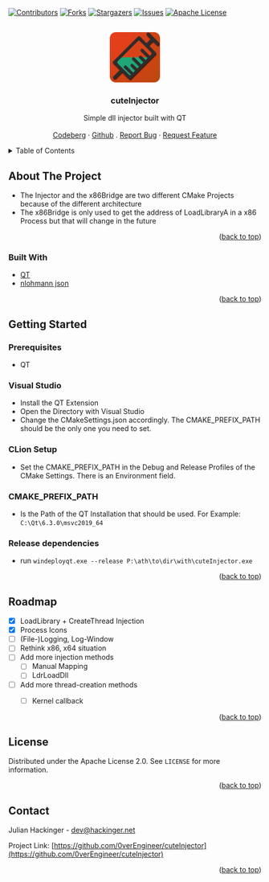 <div id="top"></div>


<!-- PROJECT SHIELDS -->
[![Contributors][contributors-shield]][contributors-url]
[![Forks][forks-shield]][forks-url]
[![Stargazers][stars-shield]][stars-url]
[![Issues][issues-shield]][issues-url]
[![Apache License][license-shield]][license-url]



<!-- PROJECT LOGO -->
<br />
<div align="center">
  <a href="https://github.com/0verEngineer/cuteInjector">
    <img src="resources/icon.png" alt="Logo" width="100" height="100">
  </a>

  <h3 align="center">cuteInjector</h3>

  <p align="center">
    Simple dll injector built with QT
    <br />
    <br />
    <a href="https://codeberg.org/OverEngineer/cuteInjector">Codeberg</a>
    ·
    <a href="https://github.com/0verEngineer/cuteInjector">Github</a>
    .
    <a href="https://github.com/0verEngineer/cuteInjector/issues">Report Bug</a>
    ·
    <a href="https://github.com/0verEngineer/cuteInjector/issues">Request Feature</a>
  </p>
</div>



<!-- TABLE OF CONTENTS -->
<details>
  <summary>Table of Contents</summary>
  <ol>
    <li>
      <a href="#about-the-project">About The Project</a>
      <ul>
        <li><a href="#built-with">Built With</a></li>
      </ul>
    </li>
    <li>
      <a href="#getting-started">Getting Started</a>
      <ul>
        <li><a href="#prerequisites">Prerequisites</a></li>
        <li><a href="#installation">Installation</a></li>
      </ul>
    </li>
    <li><a href="#usage">Usage</a></li>
    <li><a href="#roadmap">Roadmap</a></li>
    <li><a href="#contributing">Contributing</a></li>
    <li><a href="#license">License</a></li>
    <li><a href="#contact">Contact</a></li>
    <li><a href="#acknowledgments">Acknowledgments</a></li>
  </ol>
</details>



<!-- ABOUT THE PROJECT -->
## About The Project

- The Injector and the x86Bridge are two different CMake Projects because of the different architecture
- The x86Bridge is only used to get the address of LoadLibraryA in a x86 Process but that will change in the future


<p align="right">(<a href="#top">back to top</a>)</p>



### Built With

- [QT](https://qt.io/)
- [nlohmann json](https://github.com/nlohmann/json)

<p align="right">(<a href="#top">back to top</a>)</p>



<!-- GETTING STARTED -->
## Getting Started

### Prerequisites
- QT

### Visual Studio
- Install the QT Extension
- Open the Directory with Visual Studio
- Change the CMakeSettings.json accordingly. The CMAKE_PREFIX_PATH should be the only one you need to set.

### CLion Setup
- Set the CMAKE_PREFIX_PATH in the Debug and Release Profiles of the CMake Settings. There is an Environment field.

### CMAKE_PREFIX_PATH
- Is the Path of the QT Installation that should be used. For Example: `C:\Qt\6.3.0\msvc2019_64`

### Release dependencies
- run `windeployqt.exe --release P:\ath\to\dir\with\cuteInjector.exe`



<p align="right">(<a href="#top">back to top</a>)</p>



<!-- ROADMAP -->
## Roadmap

- [x] LoadLibrary + CreateThread Injection
- [x] Process Icons
- [ ] (File-)Logging, Log-Window
- [ ] Rethink x86, x64 situation
- [ ] Add more injection methods
    - [ ] Manual Mapping
    - [ ] LdrLoadDll
- [ ] Add more thread-creation methods
    - [ ] Kernel callback


<p align="right">(<a href="#top">back to top</a>)</p>



<!-- LICENSE -->
## License

Distributed under the Apache License 2.0. See `LICENSE` for more information.

<p align="right">(<a href="#top">back to top</a>)</p>



<!-- CONTACT -->
## Contact

Julian Hackinger - dev@hackinger.net

Project Link: [https://github.com/0verEngineer/cuteInjector](https://github.com/0verEngineer/cuteInjector)

<p align="right">(<a href="#top">back to top</a>)</p>



<!-- MARKDOWN LINKS & IMAGES -->
[contributors-shield]: https://img.shields.io/github/contributors/0verEngineer/cuteInjector.svg?style=for-the-badge
[contributors-url]: https://github.com/0verEngineer/cuteInjector/graphs/contributors
[forks-shield]: https://img.shields.io/github/forks/0verEngineer/cuteInjector.svg?style=for-the-badge
[forks-url]: https://github.com/0verEngineer/cuteInjector/network/members
[stars-shield]: https://img.shields.io/github/stars/0verEngineer/cuteInjector.svg?style=for-the-badge
[stars-url]: https://github.com/0verEngineer/cuteInjector/stargazers
[issues-shield]: https://img.shields.io/github/issues/0verEngineer/cuteInjector.svg?style=for-the-badge
[issues-url]: https://github.com/0verEngineer/cuteInjector/issues
[license-shield]: https://img.shields.io/github/license/0verEngineer/cuteInjector.svg?style=for-the-badge
[license-url]: https://github.com/0verEngineer/cuteInjector/blob/master/LICENSE.txt
